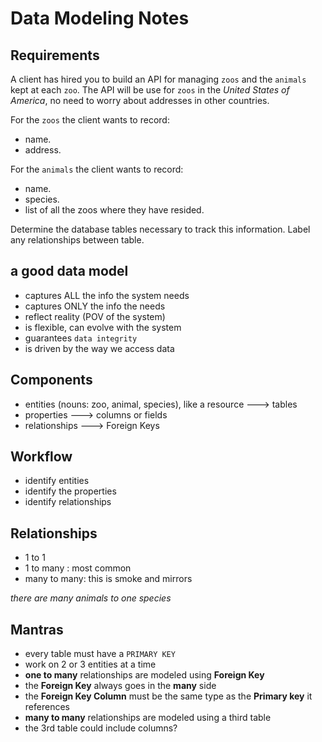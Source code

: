 # Data Modeling Notes

## Requirements

A client has hired you to build an API for managing `zoos` and the `animals` kept at each `zoo`. The API will be use for `zoos` in the _United States of America_, no need to worry about addresses in other countries.

For the `zoos` the client wants to record:

- name.
- address.

For the `animals` the client wants to record:

- name.
- species.
- list of all the zoos where they have resided.

Determine the database tables necessary to track this information.
Label any relationships between table.

## a good data model

- captures ALL the info the system needs
- captures ONLY the info the needs
- reflect reality (POV of the system)
- is flexible, can evolve with the system
- guarantees `data integrity`
- is driven by the way we access data

## Components

- entities (nouns: zoo, animal, species), like a resource ---> tables
- properties ---> columns or fields
- relationships ---> Foreign Keys

## Workflow

- identify entities
- identify the properties
- identify relationships

## Relationships

- 1 to 1
- 1 to many : most common
- many to many: this is smoke and mirrors

_there are many animals to one species_

## Mantras 

- every table must have a `PRIMARY KEY`
- work on 2 or 3 entities at a time
- **one to many** relationships are modeled using **Foreign Key**
- the **Foreign Key** always goes in the **many** side
- the **Foreign Key Column** must be the same type as the **Primary key** it references 
- **many to many** relationships are modeled using a third table
- the 3rd table could include columns? 